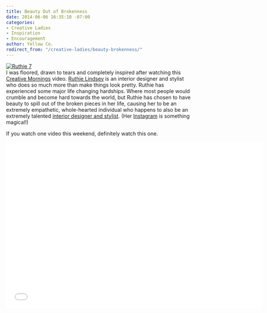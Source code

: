 ```yaml
---
title: Beauty Out of Brokenness
date: 2014-06-06 16:35:10 -07:00
categories:
- Creative Ladies
- Inspiration
- Encouragement
author: Yellow Co.
redirect_from: "/creative-ladies/beauty-brokenness/"
---
```


[![Ruthie 7](https://yellow-blog-images.imgix.net/2014/06/Ruthie-7-747x1024.jpg)](https://yellow-blog-images.imgix.net/2014/06/Ruthie-7.jpg)  
I was floored, drawn to tears and completely inspired after watching this [Creative Mornings](http://creativemornings.com/) video. [Ruthie Lindsey](http://www.ruthielindsey.com/) is an interior designer and stylist who does so much more than make things look pretty. Ruthie has experienced some major life changing hardships. Where most people would crumble and become hard towards the world, but Ruthie has chosen to have beauty to spill out of the broken pieces in her life, causing her to be an extremely empathetic, whole-hearted individual who happens to also be an extremely talented [interior designer and stylist](http://www.ruthielindsey.com/work/). (Her [Instagram](http://instagram.com/ruthielindsey) is something magical!)

If you watch one video this weekend, definitely watch this one.

<iframe src="//www.youtube.com/embed/1SX8TdENTPQ" height="455" width="700" allowfullscreen="" frameborder="0"></iframe>
